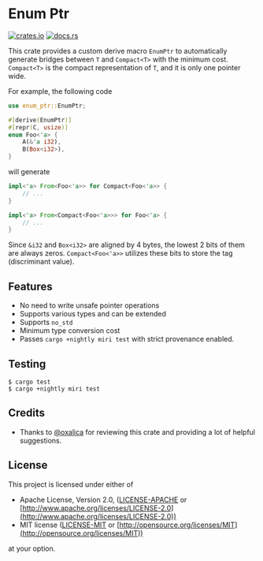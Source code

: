 # Enum Ptr

[![crates.io](https://img.shields.io/crates/v/enum-ptr)](https://crates.io/crates/enum-ptr)
[![docs.rs](https://img.shields.io/badge/docs.rs-enum--ptr-latest)](https://docs.rs/enum-ptr)

This crate provides a custom derive macro `EnumPtr` to automatically generate bridges between `T` and `Compact<T>` with the minimum cost. `Compact<T>` is the compact representation of `T`, and it is only one pointer wide.

For example, the following code

```rust
use enum_ptr::EnumPtr;

#[derive(EnumPtr)]
#[repr(C, usize)]
enum Foo<'a> {
    A(&'a i32),
    B(Box<i32>),
}
```

will generate

```rust
impl<'a> From<Foo<'a>> for Compact<Foo<'a>> {
    // ...
}

impl<'a> From<Compact<Foo<'a>>> for Foo<'a> {
    // ...
}
```

Since `&i32` and `Box<i32>` are aligned by 4 bytes, the lowest 2 bits of them are always zeros. `Compact<Foo<'a>>` utilizes these bits to store the tag (discriminant value).

## Features

- No need to write unsafe pointer operations
- Supports various types and can be extended
- Supports `no_std`
- Minimum type conversion cost
- Passes `cargo +nightly miri test` with strict provenance enabled.

## Testing

```console
$ cargo test
$ cargo +nightly miri test
```

## Credits

- Thanks to [@oxalica](https://github.com/oxalica) for reviewing this crate and providing a lot of helpful suggestions.

## License

This project is licensed under either of

- Apache License, Version 2.0, ([LICENSE-APACHE](/LICENSE-APACHE) or [http://www.apache.org/licenses/LICENSE-2.0](http://www.apache.org/licenses/LICENSE-2.0))
- MIT license ([LICENSE-MIT](/LICENSE-MIT) or [http://opensource.org/licenses/MIT](http://opensource.org/licenses/MIT))

at your option.
